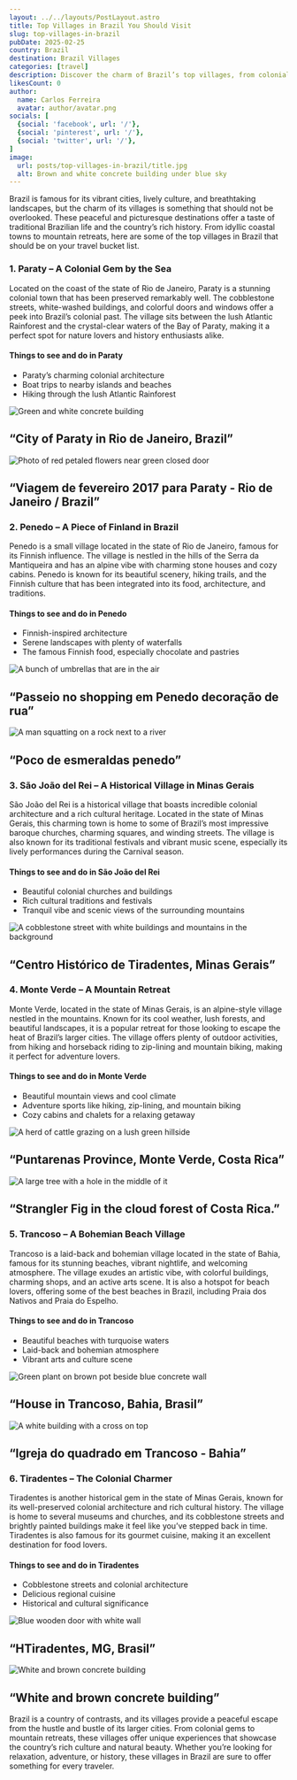 ```yaml
---
layout: ../../layouts/PostLayout.astro
title: Top Villages in Brazil You Should Visit
slug: top-villages-in-brazil
pubDate: 2025-02-25
country: Brazil
destination: Brazil Villages
categories: [travel]
description: Discover the charm of Brazil’s top villages, from colonial towns to stunning beach destinations. Explore Paraty, Penedo, and more.
likesCount: 0
author:
  name: Carlos Ferreira
  avatar: author/avatar.png
socials: [
  {social: 'facebook', url: '/'},
  {social: 'pinterest', url: '/'},
  {social: 'twitter', url: '/'},
]
image:
  url: posts/top-villages-in-brazil/title.jpg
  alt: Brown and white concrete building under blue sky
---
```


<div class="md-space"></div>
<p class="md-paragraph">
    <span class="md-first-letter">B</span>razil is famous for its vibrant cities, lively culture, and breathtaking landscapes, but the charm of its villages is something that should not be overlooked. These peaceful and picturesque destinations offer a taste of traditional Brazilian life and the country’s rich history. From idyllic coastal towns to mountain retreats, here are some of the top villages in Brazil that should be on your travel bucket list.
</p>

<div class="md-space-xl"></div>
<h3 class="ui-post-title" id="typical-costs">1. Paraty – A Colonial Gem by the Sea</h3>
<p class="md-paragraph">Located on the coast of the state of Rio de Janeiro, Paraty is a stunning colonial town that has been preserved remarkably well. The cobblestone streets, white-washed buildings, and colorful doors and windows offer a peek into Brazil’s colonial past. The village sits between the lush Atlantic Rainforest and the crystal-clear waters of the Bay of Paraty, making it a perfect spot for nature lovers and history enthusiasts alike.</p>

<div class="md-space-xl"></div>
<h4 class="md-list-title" id="things-to-see">Things to see and do in Paraty</h4>
<div class="md-space-lg"></div>
<ul class="md-list col-1">
  <li class="md-list-item">Paraty’s charming colonial architecture</li>
  <li class="md-list-item">Boat trips to nearby islands and beaches</li>
  <li class="md-list-item">Hiking through the lush Atlantic Rainforest</li>
</ul>

<div class="md-images gap-lg">
  <div class="md-image">
      <img class="img h-100" src="/posts/top-villages-in-brazil/paraty-1.jpg" alt="Green and white concrete building">
      <h2 class="md-img-description">“City of Paraty in Rio de Janeiro, Brazil”</h2>
  </div>
  <div class="md-image">
      <img class="img h-100" src="/posts/top-villages-in-brazil/paraty-2.jpg" alt="Photo of red petaled flowers near green closed door">
      <h2 class="md-img-description">“Viagem de fevereiro 2017 para Paraty - Rio de Janeiro / Brazil”</h2>
  </div>
</div>

<div class="md-space-xl"></div>
<h3 class="ui-post-title" id="typical-costs">2. Penedo – A Piece of Finland in Brazil</h3>
<p class="md-paragraph">Penedo is a small village located in the state of Rio de Janeiro, famous for its Finnish influence. The village is nestled in the hills of the Serra da Mantiqueira and has an alpine vibe with charming stone houses and cozy cabins. Penedo is known for its beautiful scenery, hiking trails, and the Finnish culture that has been integrated into its food, architecture, and traditions.</p>

<div class="md-space-xl"></div>
<h4 class="md-list-title" id="things-to-see">Things to see and do in Penedo</h4>
<div class="md-space-lg"></div>
<ul class="md-list col-1">
  <li class="md-list-item">Finnish-inspired architecture</li>
  <li class="md-list-item">Serene landscapes with plenty of waterfalls</li>
  <li class="md-list-item">The famous Finnish food, especially chocolate and pastries</li>
</ul>

<div class="md-images gap-lg">
  <div class="md-image md">
      <img class="img h-100" src="/posts/top-villages-in-brazil/penedo-1.jpg" alt="A bunch of umbrellas that are in the air">
      <h2 class="md-img-description">“Passeio no shopping em Penedo decoração de rua”</h2>
  </div>
  <div class="md-image md">
      <img class="img h-100" src="/posts/top-villages-in-brazil/penedo-2.jpg" alt="A man squatting on a rock next to a river">
      <h2 class="md-img-description">“Poco de esmeraldas penedo”</h2>
  </div>
</div>

<div class="md-space-xl"></div>
<h3 class="ui-post-title" id="typical-costs">3. São João del Rei – A Historical Village in Minas Gerais</h3>
<p class="md-paragraph">São João del Rei is a historical village that boasts incredible colonial architecture and a rich cultural heritage. Located in the state of Minas Gerais, this charming town is home to some of Brazil’s most impressive baroque churches, charming squares, and winding streets. The village is also known for its traditional festivals and vibrant music scene, especially its lively performances during the Carnival season.</p>

<div class="md-space-xl"></div>
<h4 class="md-list-title" id="things-to-see">Things to see and do in São João del Rei</h4>
<div class="md-space-lg"></div>
<ul class="md-list col-1">
  <li class="md-list-item">Beautiful colonial churches and buildings</li>
  <li class="md-list-item">Rich cultural traditions and festivals</li>
  <li class="md-list-item">Tranquil vibe and scenic views of the surrounding mountains</li>
</ul>

<div class="md-space-xxl"></div>
<div class="md-image lg">
  <img class="img h-100" src="/posts/top-villages-in-brazil/minas-gerais.jpg" alt="A cobblestone street with white buildings and mountains in the background">
  <h2 class="md-img-description">“Centro Histórico de Tiradentes, Minas Gerais”</h2>
</div>

<div class="md-space-xl"></div>
<h3 class="ui-post-title" id="typical-costs">4. Monte Verde – A Mountain Retreat</h3>
<p class="md-paragraph">Monte Verde, located in the state of Minas Gerais, is an alpine-style village nestled in the mountains. Known for its cool weather, lush forests, and beautiful landscapes, it is a popular retreat for those looking to escape the heat of Brazil’s larger cities. The village offers plenty of outdoor activities, from hiking and horseback riding to zip-lining and mountain biking, making it perfect for adventure lovers.</p>

<div class="md-space-xl"></div>
<h4 class="md-list-title" id="things-to-see">Things to see and do in Monte Verde</h4>
<div class="md-space-lg"></div>
<ul class="md-list col-1">
  <li class="md-list-item">Beautiful mountain views and cool climate</li>
  <li class="md-list-item">Adventure sports like hiking, zip-lining, and mountain biking</li>
  <li class="md-list-item">Cozy cabins and chalets for a relaxing getaway</li>
</ul>

<div class="md-images gap-lg">
  <div class="md-image md">
      <img class="img h-100" src="/posts/top-villages-in-brazil/monte-verde-1.jpg" alt="A herd of cattle grazing on a lush green hillside">
      <h2 class="md-img-description">“Puntarenas Province, Monte Verde, Costa Rica”</h2>
  </div>
  <div class="md-image md">
      <img class="img h-100" src="/posts/top-villages-in-brazil/monte-verde-2.jpg" alt="A large tree with a hole in the middle of it">
      <h2 class="md-img-description">“Strangler Fig in the cloud forest of Costa Rica.”</h2>
  </div>
</div>

<div class="md-space-xl"></div>
<h3 class="ui-post-title" id="typical-costs">5. Trancoso – A Bohemian Beach Village</h3>
<p class="md-paragraph">Trancoso is a laid-back and bohemian village located in the state of Bahia, famous for its stunning beaches, vibrant nightlife, and welcoming atmosphere. The village exudes an artistic vibe, with colorful buildings, charming shops, and an active arts scene. It is also a hotspot for beach lovers, offering some of the best beaches in Brazil, including Praia dos Nativos and Praia do Espelho.</p>

<div class="md-space-xl"></div>
<h4 class="md-list-title" id="things-to-see">Things to see and do in Trancoso</h4>
<div class="md-space-lg"></div>
<ul class="md-list col-1">
  <li class="md-list-item">Beautiful beaches with turquoise waters</li>
  <li class="md-list-item">Laid-back and bohemian atmosphere</li>
  <li class="md-list-item">Vibrant arts and culture scene</li>
</ul>

<div class="md-images gap-lg gap-lg">
  <div class="md-image lg">
      <img class="img h-100" src="/posts/top-villages-in-brazil/trancoso-1.jpg" alt="Green plant on brown pot beside blue concrete wall">
      <h2 class="md-img-description">“House in Trancoso, Bahia, Brasil”</h2>
  </div>
  <div class="md-image lg">
      <img class="img h-100" src="/posts/top-villages-in-brazil/trancoso-2.jpg" alt="A white building with a cross on top">
      <h2 class="md-img-description">“Igreja do quadrado em Trancoso - Bahia”</h2>
  </div>
</div>

<div class="md-space-xl"></div>
<h3 class="ui-post-title" id="typical-costs">6. Tiradentes – The Colonial Charmer</h3>
<p class="md-paragraph">Tiradentes is another historical gem in the state of Minas Gerais, known for its well-preserved colonial architecture and rich cultural history. The village is home to several museums and churches, and its cobblestone streets and brightly painted buildings make it feel like you’ve stepped back in time. Tiradentes is also famous for its gourmet cuisine, making it an excellent destination for food lovers.</p>

<div class="md-space-xl"></div>
<h4 class="md-list-title" id="things-to-see">Things to see and do in Tiradentes</h4>
<div class="md-space-lg"></div>
<ul class="md-list col-1">
  <li class="md-list-item">Cobblestone streets and colonial architecture</li>
  <li class="md-list-item">Delicious regional cuisine</li>
  <li class="md-list-item">Historical and cultural significance</li>
</ul>

<div class="md-images gap-lg gap-lg">
  <div class="md-image lg">
      <img class="img h-100" src="/posts/top-villages-in-brazil/tiradentes-1.jpg" alt="Blue wooden door with white wall">
      <h2 class="md-img-description">“HTiradentes, MG, Brasil”</h2>
  </div>
  <div class="md-image lg">
      <img class="img h-100" src="/posts/top-villages-in-brazil/tiradentes-2.jpg" alt="White and brown concrete building">
      <h2 class="md-img-description">“White and brown concrete building”</h2>
  </div>
</div>

<p class="md-paragraph">Brazil is a country of contrasts, and its villages provide a peaceful escape from the hustle and bustle of its larger cities. From colonial gems to mountain retreats, these villages offer unique experiences that showcase the country’s rich culture and natural beauty. Whether you’re looking for relaxation, adventure, or history, these villages in Brazil are sure to offer something for every traveler.</p>
